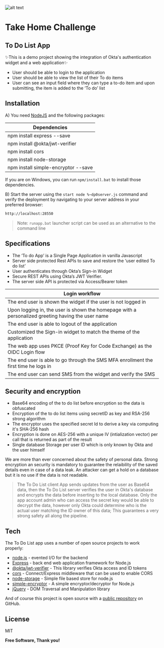![alt text](https://is3-ssl.mzstatic.com/image/thumb/Purple115/v4/c3/87/9e/c3879ebe-7b27-c1af-021e-e234a326c4e5/AppIcon-1x_U007emarketing-0-6-0-85-220.png/1200x630wa.png "Okta Logo")

# Take Home Challenge
## To Do List App

✨This is a demo project  showing  the integration  of Okta's authentication widget and a web application✨
- User should be able to login to the application
- User should be able to view the list of their To do items
- User can see an input field where they can type a to-do item and upon submitting, the item is added to the ‘To do’ list

## Installation

A) You need [NodeJS](https://nodejs.org/en/) and the following packages:

Dependencies | 
--- |
|npm install express --save|
|npm install @okta/jwt-verifier|
|npm install cors|
|npm install node-storage|
|npm install simple-encryptor --save|

If you are on Windows, you can run `npm/install.bat` to install those dependencies.


B) Start the server using the `start node %~dp0server.js` command and verify the deployment by navigating to your server address in your preferred browser:

```sh
http://localhost:28550
```
> Note: `runapp.bat` launcher script can be used as an alternative to the command line 

## Specifications

- The ‘To do App’ is a Single Page Application in vanilla Javascript
- Server side protected Rest APIs to save and restore the ‘user edited To do list’
- User authenticates through Okta’s Sign-in Widget
- Secure REST APIs using Okta’s JWT Verifier. 
- The server side API is protected via Access/Bearer token

Login workflow|
--- |
The end user is shown the widget if the user is not logged in|
Upon logging in, the user is shown the homepage with a personalized greeting having the user name|
The end user is able to logout of the application|
Customized the Sign-in widget to match the theme of the application|
The web app uses PKCE (Proof Key for Code Exchange) as the OIDC Login flow|
The end user is able to go through the SMS MFA enrollment the first time he logs in|
The end user can send SMS from the widget and verify the SMS|

## Security and encryption

- Base64 encoding of the to do list before encryption so the data is obfuscated
- Encryption of the to do list items using secretID as key and RSA-256 strong algorithm
- The encryptor uses the specified secret Id to derive a key via computing it's SHA-256 hash
- Encryption is done on AES-256 with a unique IV (intialization vector) per call that is returned as part of the result
- Single database Storage per user ID which is only known by Okta and the user himself

We are more than ever concerned about the safety of personal data. Strong encryption an security is mandatory to guarantee the relaibility of the saved details even in case of a data leak. An attacker can get a hold on a database but it is no use if the data is not readable.

> The To Do List client App sends updates from the user as Base64 data, then the To Do List server verifies the user in Okta's database and encrypts the data before inserting to the local database. Only the app account admin who can access the secret key would be able to decrypt the data, however only Okta could determine who is the actual user matching the ID owner of this data; This guarantees a very strong safety all along the pipeline.

## Tech

The To Do List app uses a number of open source projects to work properly:
- [node.js](https://nodejs.org/en/) - evented I/O for the backend
- [Express](https://expressjs.com/) - back end web application framework for Node.js
- [@okta/jwt-verifier](https://github.com/okta/okta-oidc-js/tree/master/packages/jwt-verifier) - This library verifies Okta access and ID tokens
- [cors](https://github.com/expressjs/cors) -  Connect/Express middleware that can be used to enable CORS
- [node-storage](https://github.com/amativos/node-storage) - Simple file based store for node.js
- [simple-encryptor](https://github.com/sehrope/node-simple-encryptor) - A simple encryptor/decryptor for Node.js
- [jQuery](https://jquery.com/) - DOM Traversal and Manipulation library

And of course this project is open source with a [public repository][git-repo-url] on GitHub.

## License
MIT

**Free Software, Thank you!**

[git-repo-url]: <https://github.com/reg31/ToDoServer.git>

